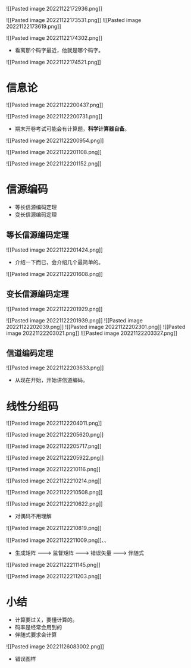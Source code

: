 ![[Pasted image 20221122172936.png]]

  ![[Pasted image 20221122173531.png]]
![[Pasted image 20221122173619.png]]

![[Pasted image 20221122174302.png]]

- 看离那个码字最近，他就是哪个码字。

![[Pasted image 20221122174521.png]]

# 信息论
![[Pasted image 20221122200437.png]]

![[Pasted image 20221122200731.png]]

- 期末开卷考试可能会有计算题，**科学计算器自备**。

![[Pasted image 20221122200954.png]]

![[Pasted image 20221122201108.png]]

![[Pasted image 20221122201152.png]]

# 信源编码
- 等长信源编码定理
- 变长信源编码定理

## 等长信源编码定理

![[Pasted image 20221122201424.png]]

- 介绍一下而已，会介绍几个最简单的。

![[Pasted image 20221122201608.png]]

## 变长信源编码定理

![[Pasted image 20221122201929.png]]

![[Pasted image 20221122201939.png]]
![[Pasted image 20221122202039.png]]
![[Pasted image 20221122202301.png]]
![[Pasted image 20221122203021.png]]
![[Pasted image 20221122203327.png]]


## 信道编码定理
![[Pasted image 20221122203633.png]]

- 从现在开始，开始讲信道编码。

# 线性分组码
![[Pasted image 20221122204011.png]]

![[Pasted image 20221122205620.png]]

![[Pasted image 20221122205717.png]]

![[Pasted image 20221122205922.png]]

![[Pasted image 20221122210116.png]]

![[Pasted image 20221122210214.png]]

![[Pasted image 20221122210508.png]]

![[Pasted image 20221122210622.png]]

- 对偶码不用理解

![[Pasted image 20221122210819.png]]

![[Pasted image 20221122211009.png]]、、
- 生成矩阵 ---> 监督矩阵 ---> 错误矢量 ---> 伴随式


![[Pasted image 20221122211145.png]]

![[Pasted image 20221122211203.png]]


# 小结
- 计算要过关，要懂计算的。
- 码率是经常会用到的
- 伴随式要求会计算

![[Pasted image 20221126083002.png]]

- 错误图样